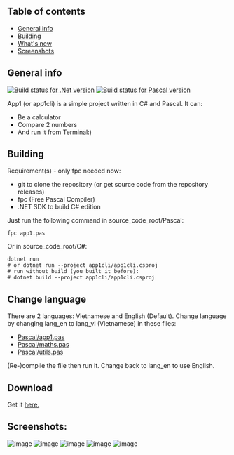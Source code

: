 ## Table of contents
* [General info](#general-info)
* [Building](#building)
* [What's new](#whats-new)
* [Screenshots](#screenshots)

## General info
[![Build status for .Net version](https://github.com/lebao3105/app1cli/actions/workflows/dotnet.yml/badge.svg)](https://github.com/lebao3105/app1cli/actions/workflows/)
[![Build status for Pascal version](https://github.com/lebao3105/app1cli/actions/workflows/pascal.yml/badge.svg)](https://github.com/lebao3105/app1cli/actions/workflows/)

App1 (or app1cli) is a simple project written in C# and Pascal. It can:
* Be a calculator
* Compare 2 numbers
* And run it from Terminal:)

## Building
Requirement(s) - only fpc needed now:
* git to clone the repository (or get source code from the repository releases)
* fpc (Free Pascal Compiler)
* .NET SDK to build C# edition

Just run the following command in source_code_root/Pascal:
```
fpc app1.pas
```

Or in source_code_root/C#:
```
dotnet run
# or dotnet run --project app1cli/app1cli.csproj
# run without build (you built it before):
# dotnet build --project app1cli/app1cli.csproj
```

## Change language
There are 2 languages: Vietnamese and English (Default). Change language by changing lang_en to lang_vi (Vietnamese) in these files:
* [Pascal/app1.pas](Pascal/app1.pas)
* [Pascal/maths.pas](Pascal/maths.pas)
* [Pascal/utils.pas](Pascal/app1_utils.pas)

(Re-)compile the file then run it. Change back to lang_en to use English.


## Download
Get it [here.](https://github.com/lebao3105/app1cli/releases/)

## Screenshots:
![image](https://user-images.githubusercontent.com/77564176/139211727-06351e51-9b6b-4363-be7d-109b0597bca6.png)
![image](https://user-images.githubusercontent.com/77564176/138020987-e248b913-0680-40eb-8e90-d71848780e3f.png)
![image](https://user-images.githubusercontent.com/77564176/139212160-2cfd1b74-0f59-444d-af8f-517d3e5475df.png)
![image](https://user-images.githubusercontent.com/77564176/139212433-a15929d2-7e75-45b8-b764-f702242a56bc.png)
![image](https://user-images.githubusercontent.com/77564176/139212736-f8670679-9d78-4b28-be0b-cbc20dbb9c77.png)

